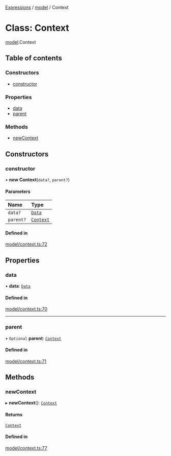 [Expressions](../README.md) / [model](../modules/model.md) / Context

# Class: Context

[model](../modules/model.md).Context

## Table of contents

### Constructors

- [constructor](model.Context.md#constructor)

### Properties

- [data](model.Context.md#data)
- [parent](model.Context.md#parent)

### Methods

- [newContext](model.Context.md#newcontext)

## Constructors

### constructor

• **new Context**(`data?`, `parent?`)

#### Parameters

| Name | Type |
| :------ | :------ |
| `data?` | [`Data`](model.Data.md) |
| `parent?` | [`Context`](model.Context.md) |

#### Defined in

[model/context.ts:72](https://github.com/FlavioLionelRita/3xpr/blob/a373ee9/src/lib/model/context.ts#L72)

## Properties

### data

• **data**: [`Data`](model.Data.md)

#### Defined in

[model/context.ts:70](https://github.com/FlavioLionelRita/3xpr/blob/a373ee9/src/lib/model/context.ts#L70)

___

### parent

• `Optional` **parent**: [`Context`](model.Context.md)

#### Defined in

[model/context.ts:71](https://github.com/FlavioLionelRita/3xpr/blob/a373ee9/src/lib/model/context.ts#L71)

## Methods

### newContext

▸ **newContext**(): [`Context`](model.Context.md)

#### Returns

[`Context`](model.Context.md)

#### Defined in

[model/context.ts:77](https://github.com/FlavioLionelRita/3xpr/blob/a373ee9/src/lib/model/context.ts#L77)
